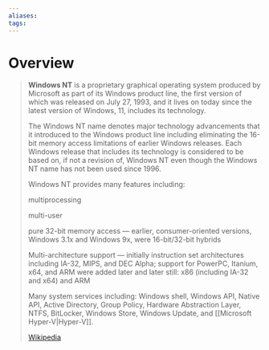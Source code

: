 ```yaml
---
aliases: 
tags:
---
```

# Overview

> **Windows NT** is a proprietary graphical operating system produced by Microsoft as part of its Windows product line, the first version of which was released on July 27, 1993, and it lives on today since the latest version of Windows, 11, includes its technology.
>
> The Windows NT name denotes major technology advancements that it introduced to the Windows product line including eliminating the 16-bit memory access limitations of earlier Windows releases. Each Windows release that includes its technology is considered to be based on, if not a revision of, Windows NT even though the Windows NT name has not been used since 1996.
>
> Windows NT provides many features including:
>
> 
>
> multiprocessing
>
> multi-user
>
> pure 32-bit memory access — earlier, consumer-oriented versions, Windows 3.1x and Windows 9x, were 16-bit/32-bit hybrids
>
> Multi-architecture support — initially instruction set architectures including IA-32, MIPS, and DEC Alpha; support for PowerPC, Itanium, x64, and ARM were added later and later still: x86 (including IA-32 and x64) and ARM
>
> Many system services including: Windows shell, Windows API, Native API, Active Directory, Group Policy, Hardware Abstraction Layer, NTFS, BitLocker, Windows Store, Windows Update, and [[Microsoft Hyper-V|Hyper-V]]. 
>
> [Wikipedia](https://en.wikipedia.org/wiki/Windows%20NT)


